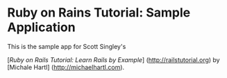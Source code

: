 # Ruby on Rains Tutorial: Sample Application

This is the sample app for Scott Singley's

[*Ruby on Rails Tutorial: Learn Rails by Example*] (http://railstutorial.org) 
by [Michale Hartl] (http://michaelhartl.com).
